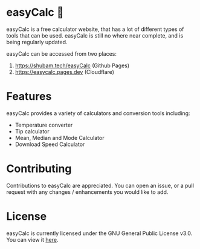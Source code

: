 # easyCalc 🧮

easyCalc is a free calculator website, that has a lot of different types of tools that can be used.
easyCalc is still no where near complete, and is being regularly updated.

easyCalc can be accessed from two places:
1. https://shubam.tech/easyCalc (Github Pages)
2. https://easycalc.pages.dev (Cloudflare)

# Features
easyCalc provides a variety of calculators and conversion tools including:
- Temperature converter
- Tip calculator
- Mean, Median and Mode Calculator
- Download Speed Calculator

# Contributing
Contributions to easyCalc are appreciated. You can open an issue, or a pull request with any changes / enhancements you would like to add. 

# License
easyCalc is currently licensed under the GNU General Public License v3.0. You can view it [here](https://github.com/DevShubam/easyCalc/blob/main/LICENSE).

